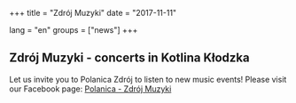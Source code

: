 +++
title = "Zdrój Muzyki"
date = "2017-11-11"

lang = "en"
groups = ["news"]
+++

## Zdrój Muzyki - concerts in Kotlina Kłodzka

Let us invite you to Polanica Zdrój to listen to new music events!
Please visit our Facebook page: [Polanica - Zdrój Muzyki](https://www.facebook.com/polanicazdrojmuzyki)
